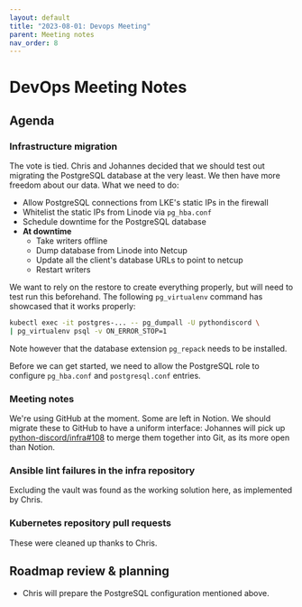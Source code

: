 ```yaml
---
layout: default
title: "2023-08-01: Devops Meeting"
parent: Meeting notes
nav_order: 8
---
```


# DevOps Meeting Notes

## Agenda

### Infrastructure migration

The vote is tied. Chris and Johannes decided that we should test out migrating
the PostgreSQL database at the very least. We then have more freedom about our
data. What we need to do:

- Allow PostgreSQL connections from LKE's static IPs in the firewall
- Whitelist the static IPs from Linode via `pg_hba.conf`
- Schedule downtime for the PostgreSQL database
- **At downtime**
  - Take writers offline
  - Dump database from Linode into Netcup
  - Update all the client's database URLs to point to netcup
  - Restart writers

We want to rely on the restore to create everything properly, but will need to
test run this beforehand. The following `pg_virtualenv` command has showcased
that it works properly:

```sh
kubectl exec -it postgres-... -- pg_dumpall -U pythondiscord \
| pg_virtualenv psql -v ON_ERROR_STOP=1
```

Note however that the database extension `pg_repack` needs to be installed.

Before we can get started, we need to allow the PostgreSQL role to configure
`pg_hba.conf` and `postgresql.conf` entries.


### Meeting notes

We're using GitHub at the moment. Some are left in Notion. We should migrate
these to GitHub to have a uniform interface: Johannes will pick up
[python-discord/infra#108](https://github.com/python-discord/infra/issues/108)
to merge them together into Git, as its more open than Notion.


### Ansible lint failures in the infra repository

Excluding the vault was found as the working solution here, as implemented by
Chris.

### Kubernetes repository pull requests

These were cleaned up thanks to Chris.


## Roadmap review & planning

- Chris will prepare the PostgreSQL configuration mentioned above.


<!-- vim: set textwidth=80 sw=2 ts=2: -->
